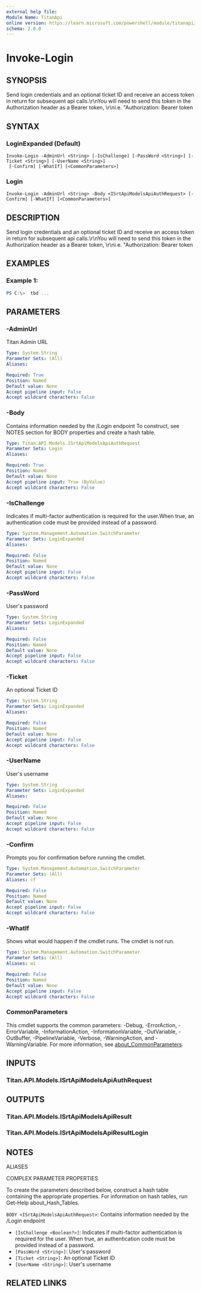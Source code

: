 ```yaml
---
external help file:
Module Name: TitanApi
online version: https://learn.microsoft.com/powershell/module/titanapi/invoke-login
schema: 2.0.0
---
```


# Invoke-Login

## SYNOPSIS
Send login credentials and an optional ticket ID and receive an access token in return for subsequent api calls.\r\nYou will need to send this token in the Authorization header as a Bearer token, \r\ni.e.
\"Authorization: Bearer token

## SYNTAX

### LoginExpanded (Default)
```
Invoke-Login -AdminUrl <String> [-IsChallenge] [-PassWord <String>] [-Ticket <String>] [-UserName <String>]
 [-Confirm] [-WhatIf] [<CommonParameters>]
```

### Login
```
Invoke-Login -AdminUrl <String> -Body <ISrtApiModelsApiAuthRequest> [-Confirm] [-WhatIf] [<CommonParameters>]
```

## DESCRIPTION
Send login credentials and an optional ticket ID and receive an access token in return for subsequent api calls.\r\nYou will need to send this token in the Authorization header as a Bearer token, \r\ni.e.
\"Authorization: Bearer token

## EXAMPLES

### Example 1:
```powershell
PS C:\>  tbd ...


```



## PARAMETERS

### -AdminUrl
Titan Admin URL

```yaml
Type: System.String
Parameter Sets: (All)
Aliases:

Required: True
Position: Named
Default value: None
Accept pipeline input: False
Accept wildcard characters: False
```

### -Body
Contains information needed by the /Login endpoint
To construct, see NOTES section for BODY properties and create a hash table.

```yaml
Type: Titan.API.Models.ISrtApiModelsApiAuthRequest
Parameter Sets: Login
Aliases:

Required: True
Position: Named
Default value: None
Accept pipeline input: True (ByValue)
Accept wildcard characters: False
```

### -IsChallenge
Indicates if multi-factor authentication is required for the user.When true, an authentication code must be provided instead of a password.

```yaml
Type: System.Management.Automation.SwitchParameter
Parameter Sets: LoginExpanded
Aliases:

Required: False
Position: Named
Default value: None
Accept pipeline input: False
Accept wildcard characters: False
```

### -PassWord
User's password

```yaml
Type: System.String
Parameter Sets: LoginExpanded
Aliases:

Required: False
Position: Named
Default value: None
Accept pipeline input: False
Accept wildcard characters: False
```

### -Ticket
An optional Ticket ID

```yaml
Type: System.String
Parameter Sets: LoginExpanded
Aliases:

Required: False
Position: Named
Default value: None
Accept pipeline input: False
Accept wildcard characters: False
```

### -UserName
User's username

```yaml
Type: System.String
Parameter Sets: LoginExpanded
Aliases:

Required: False
Position: Named
Default value: None
Accept pipeline input: False
Accept wildcard characters: False
```

### -Confirm
Prompts you for confirmation before running the cmdlet.

```yaml
Type: System.Management.Automation.SwitchParameter
Parameter Sets: (All)
Aliases: cf

Required: False
Position: Named
Default value: None
Accept pipeline input: False
Accept wildcard characters: False
```

### -WhatIf
Shows what would happen if the cmdlet runs.
The cmdlet is not run.

```yaml
Type: System.Management.Automation.SwitchParameter
Parameter Sets: (All)
Aliases: wi

Required: False
Position: Named
Default value: None
Accept pipeline input: False
Accept wildcard characters: False
```

### CommonParameters
This cmdlet supports the common parameters: -Debug, -ErrorAction, -ErrorVariable, -InformationAction, -InformationVariable, -OutVariable, -OutBuffer, -PipelineVariable, -Verbose, -WarningAction, and -WarningVariable. For more information, see [about_CommonParameters](http://go.microsoft.com/fwlink/?LinkID=113216).

## INPUTS

### Titan.API.Models.ISrtApiModelsApiAuthRequest

## OUTPUTS

### Titan.API.Models.ISrtApiModelsApiResult

### Titan.API.Models.ISrtApiModelsApiResultLogin

## NOTES

ALIASES

COMPLEX PARAMETER PROPERTIES

To create the parameters described below, construct a hash table containing the appropriate properties. For information on hash tables, run Get-Help about_Hash_Tables.


`BODY <ISrtApiModelsApiAuthRequest>`: Contains information needed by the /Login endpoint
  - `[IsChallenge <Boolean?>]`: Indicates if multi-factor authentication is required for the user.         When true, an authentication code must be provided instead of a password.
  - `[PassWord <String>]`: User's password
  - `[Ticket <String>]`: An optional Ticket ID
  - `[UserName <String>]`: User's username

## RELATED LINKS

